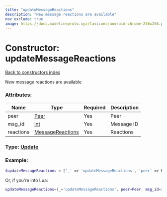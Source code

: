 ```yaml
---
title: "updateMessageReactions"
description: "New message reactions are available"
nav_exclude: true
image: https://docs.madelineproto.xyz/favicons/android-chrome-256x256.png
---
```

# Constructor: updateMessageReactions  
[Back to constructors index](index.md)



New message reactions are available

### Attributes:

| Name     |    Type       | Required | Description |
|----------|---------------|----------|-------------|
|peer|[Peer](../types/Peer.md) | Yes|Peer|
|msg\_id|[int](../types/int.md) | Yes|Message ID|
|reactions|[MessageReactions](../types/MessageReactions.md) | Yes|Reactions|



### Type: [Update](../types/Update.md)


### Example:

```php
$updateMessageReactions = ['_' => 'updateMessageReactions', 'peer' => Peer, 'msg_id' => int, 'reactions' => MessageReactions];
```  


Or, if you're into Lua:

```lua
updateMessageReactions={_='updateMessageReactions', peer=Peer, msg_id=int, reactions=MessageReactions}

```


